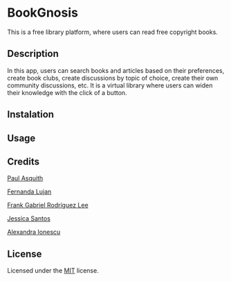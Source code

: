# BookGnosis
This is a free library platform, where users can read free copyright books.

## Description
In this app, users can search books and articles based on their preferences, create book clubs, create discussions by topic of choice, create their own community discussions, etc. It is a virtual library where users can widen their knowledge with the click of a button.

## Instalation


## Usage


## Credits

[Paul Asquith]()

[Fernanda Lujan](https://github.com/MaFer74)

[Frank Gabriel Rodríguez Lee](https://github.com/frankrl86)

[Jessica Santos]()

[Alexandra Ionescu](https://github.com/ionescuea)

## License

Licensed under the [MIT](LICENSE) license.
